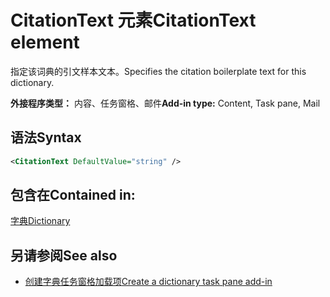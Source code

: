 # <a name="citationtext-element"></a><span data-ttu-id="6157f-101">CitationText 元素</span><span class="sxs-lookup"><span data-stu-id="6157f-101">CitationText element</span></span>

<span data-ttu-id="6157f-102">指定该词典的引文样本文本。</span><span class="sxs-lookup"><span data-stu-id="6157f-102">Specifies the citation boilerplate text for this dictionary.</span></span>

<span data-ttu-id="6157f-103">**外接程序类型：** 内容、任务窗格、邮件</span><span class="sxs-lookup"><span data-stu-id="6157f-103">**Add-in type:** Content, Task pane, Mail</span></span>

## <a name="syntax"></a><span data-ttu-id="6157f-104">语法</span><span class="sxs-lookup"><span data-stu-id="6157f-104">Syntax</span></span>

```XML
<CitationText DefaultValue="string" />
```

## <a name="contained-in"></a><span data-ttu-id="6157f-105">包含在</span><span class="sxs-lookup"><span data-stu-id="6157f-105">Contained in:</span></span>

[<span data-ttu-id="6157f-106">字典</span><span class="sxs-lookup"><span data-stu-id="6157f-106">Dictionary</span></span>](dictionary.md)

## <a name="see-also"></a><span data-ttu-id="6157f-107">另请参阅</span><span class="sxs-lookup"><span data-stu-id="6157f-107">See also</span></span>

- [<span data-ttu-id="6157f-108">创建字典任务窗格加载项</span><span class="sxs-lookup"><span data-stu-id="6157f-108">Create a dictionary task pane add-in</span></span>](https://docs.microsoft.com/office/dev/add-ins/word/dictionary-task-pane-add-ins)
